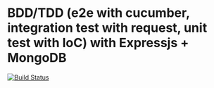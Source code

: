 # BDD/TDD (e2e with cucumber, integration test with request, unit test with IoC) with Expressjs + MongoDB

[![Build Status](https://travis-ci.org/clarkhtse/NodeWebBDD.svg?branch=master)](https://travis-ci.org/clarkhtse/NodeWebBDD)
